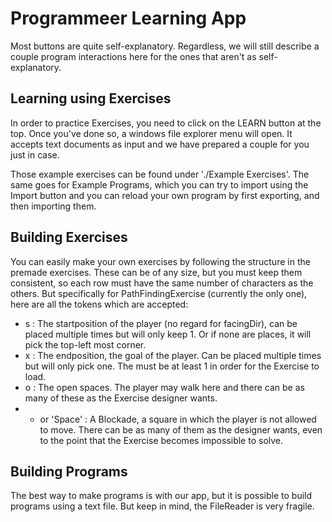 # Programmeer Learning App
Most buttons are quite self-explanatory. Regardless, we will still describe a couple program interactions here for the ones that aren't as self-explanatory.

## Learning using Exercises
In order to practice Exercises, you need to click on the LEARN button at the top. Once you've done so, a windows file explorer menu will open. It accepts text documents as input and we have prepared a couple for you just in case.

Those example exercises can be found under './Example Exercises'.
The same goes for Example Programs, which you can try to import using the Import button and you can reload your own program by first exporting, and then importing them.

## Building Exercises
You can easily make your own exercises by following the structure in the premade exercises. These can be of any size, but you must keep them consistent, so each row must have the same number of characters as the others.
But specifically for PathFindingExercise (currently the only one), here are all the tokens which are accepted:
- s : The startposition of the player (no regard for facingDir), can be placed multiple times but will only keep 1. Or if none are places, it will pick the top-left most corner.
- x : The endposition, the goal of the player. Can be placed multiple times but will only pick one. The must be at least 1 in order for the Exercise to load.
- o : The open spaces. The player may walk here and there can be as many of these as the Exercise designer wants.
- + or 'Space' : A Blockade, a square in which the player is not allowed to move. There can be as many of them as the designer wants, even to the point that the Exercise becomes impossible to solve.

## Building Programs
The best way to make programs is with our app, but it is possible to build programs using a text file. But keep in mind, the FileReader is very fragile.